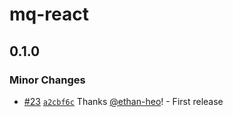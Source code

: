 # mq-react

## 0.1.0

### Minor Changes

- [#23](https://github.com/ethan-heo/mq/pull/23) [`a2cbf6c`](https://github.com/ethan-heo/mq/commit/a2cbf6c7d064534f810fde930f3a263dba403a0f) Thanks [@ethan-heo](https://github.com/ethan-heo)! - First release

